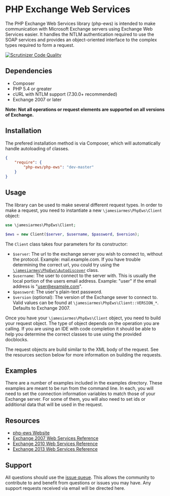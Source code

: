 PHP Exchange Web Services
===================================

The PHP Exchange Web Services library (php-ews) is intended to make
communication with Microsoft Exchange servers using Exchange Web Services
easier. It handles the NTLM authentication required to use the SOAP
services and provides an object-oriented interface to the complex types
required to form a request.


[![Scrutinizer Code Quality](https://scrutinizer-ci.com/g/jamesiarmes/php-ews/badges/quality-score.png?b=master)](https://scrutinizer-ci.com/g/jamesiarmes/php-ews/?branch=master)

Dependencies
------------

 * Composer
 * PHP 5.4 or greater
 * cURL with NTLM support (7.30.0+ recommended)
 * Exchange 2007 or later

**Note: Not all operations or request elements are supported on all versions of
Exchange.**


Installation
------------

The prefered installation method is via Composer, which will automatically
handle autoloading of classes.

```json
{
    "require": {
        "php-ews/php-ews": "dev-master"
    }
}
```

## Usage
The library can be used to make several different request types. In order to
make a request, you need to instantiate a new `\jamesiarmes\PhpEws\Client`
object:

```php
use \jamesiarmes\PhpEws\Client;

$ews = new Client($server, $username, $password, $version);
```

The `Client` class takes four parameters for its constructor:

 * `$server`: The url to the exchange server you wish to connect to, without
 the protocol. Example: mail.example.com. If you have trouble determining the
 correct url, you could try using the
 [`\jamesiarmes\PhpEws\Autodiscover`](https://github.com/jamesiarmes/php-ews/wiki/Autodiscovery)
 class.
 * `$username`: The user to connect to the server with. This is usually the
 local portion of the users email address. Example: "user" if the email address
 is "user@example.com".
 * `$password`: The user's plain-text password.
 * `$version` (optional): The version of the Exchange sever to connect to. Valid
 values can be found at `\jamesiarmes\PhpEws\Client::VERSION_*`. Defaults to
 Exchange 2007.

Once you have your `\jamesiarmes\PhpEws\Client` object, you need to build your
request object. The type of object depends on the operation you are calling. If
you are using an IDE with code completion it should be able to help you
determine the correct classes to use using the provided docblocks.

The request objects are build similar to the XML body of the request. See the
resources section below for more information on building the requests.

## Examples
There are a number of examples included in the examples directory. These
examples are meant to be run from the command line. In each, you will need to
set the connection information variables to match those of your Exchange server.
For some of them, you will also need to set ids or additional data that will be
used in the request.

## Resources
* [php-ews Website](http://jamesarmes.com/php-ews/)
* [Exchange 2007 Web Services Reference](http://msdn.microsoft.com/library/bb204119\(v=EXCHG.80\).aspx)
* [Exchange 2010 Web Services Reference](http://msdn.microsoft.com/library/bb204119\(v=exchg.140\).aspx)
* [Exchange 2013 Web Services Reference](http://msdn.microsoft.com/library/bb204119\(v=exchg.150\).aspx)

## Support
All questions should use the
[issue queue](https://github.com/jamesiarmes/php-ews/issues). This allows the
community to contribute to and benefit from questions or issues you may have.
Any support requests received via email will be directed here.

